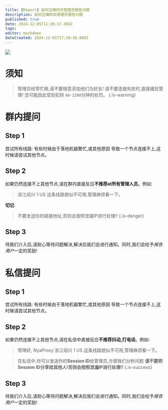 ```yaml
---
title: [Report] 如何正确的向管理员报告问题
description: 如何正确的向管理员报告问题
published: true
date: 2024-12-05T11:26:17.456Z
tags: 
editor: markdown
dateCreated: 2024-12-01T17:30:16.899Z
---
```


![](https://img.shields.io/badge/Milk-blue?style=for-the-badge&label=Writer)
# 须知
> 管理员经常忙碌,请不要随意添加他们为好友! 请不要连接失败时,直接骚扰管理!
> 您可能因此受到扣除 `60-1200`分钟的处罚。
{.is-warning}
# 群内提问
## Step 1
尝试所有线路: 有些时候由于落地机器繁忙,或其他原因 导致一个节点连接不上,这时候请尝试其他节点。
## Step 2
如果仍然连接不上其他节点,请在群内直接反应**不推荐at所有管理人员**。例如:
> 浙江绍兴 1 US 这条线路貌似不可用,管理麻烦看一下。

**切记**:
> 不要发送你的链接地址,否则会按照泄漏IP进行处理!!
{.is-danger}
## Step 3
待我们介入后,请耐心等待问题解决,解决后我们会进行通知。同时,我们会给予*报告用户*一定的奖励!

# 私信提问
## Step 1
尝试所有线路: 有些时候由于落地机器繁忙,或其他原因 导致一个节点连接不上,这时候请尝试其他节点。
## Step 2
如果仍然连接不上其他节点,请在私信中直接反应**不推荐抖动,打电话**。例如:
> 管理好, NyaProxy 浙江绍兴 1 US 这条线路貌似不可用,管理麻烦看一下。

> 在私信中,你可以发送你的**Session ID**给管理员,方便我们分析问题
> **请不要把Session ID分享给其他人!否则会按照泄漏IP进行处理!!**
{.is-success}
## Step 3
待我们介入后,请耐心等待问题解决,解决后我们会进行通知。同时,我们会给予*报告用户*一定的奖励!